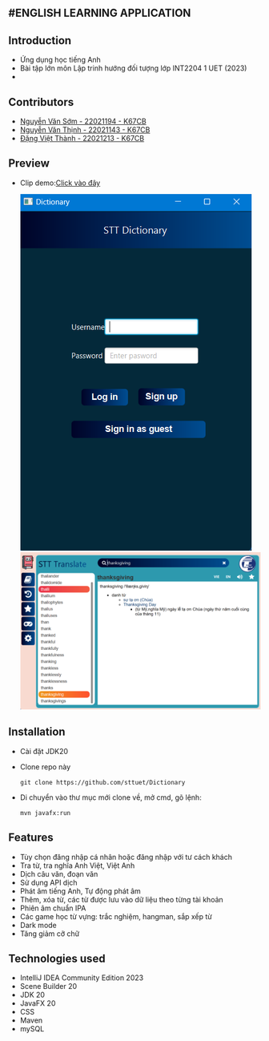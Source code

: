 #ENGLISH LEARNING APPLICATION
---

## Introduction
* Ứng dụng học tiếng Anh
* Bài tập lớn môn Lập trinh hướng đối tượng lớp INT2204 1 UET (2023)
* 
## Contributors

* [Nguyễn Văn Sớm - 22021194 - K67CB](https://github.com/nvs123456)
* [Nguyễn Văn Thịnh - 22021143 - K67CB](https://github.com/Thinhtrang)
* [Đặng Việt Thành - 22021213 - K67CB](https://github.com/vietthanhf11)

## Preview
* Clip demo:[Click vào đây]()

  ![demo1](src/main/resources/image/demo1.png)
  ![demo2](src/main/resources/image/demo2.png)
  
## Installation

* Cài đặt JDK20
* Clone repo này
    
      git clone https://github.com/sttuet/Dictionary
* Di chuyển vào thư mục mới clone về, mở cmd, gõ lệnh:

      mvn javafx:run

## Features
* Tùy chọn đăng nhập cá nhân hoặc đăng nhập với tư cách khách
* Tra từ, tra nghĩa Anh Việt, Việt Anh
* Dịch câu văn, đoạn văn
* Sử dụng API dịch
* Phát âm tiếng Anh, Tự động phát âm
* Thêm, xóa từ, các từ được lưu vào dữ liệu theo từng tài khoản
* Phiên âm chuẩn IPA
* Các game học từ vựng: trắc nghiệm, hangman, sắp xếp từ
* Dark mode
* Tăng giảm cỡ chữ

## Technologies used
* IntelliJ IDEA Community Edition 2023
* Scene Builder 20
* JDK 20
* JavaFX 20
* CSS
* Maven
* mySQL
